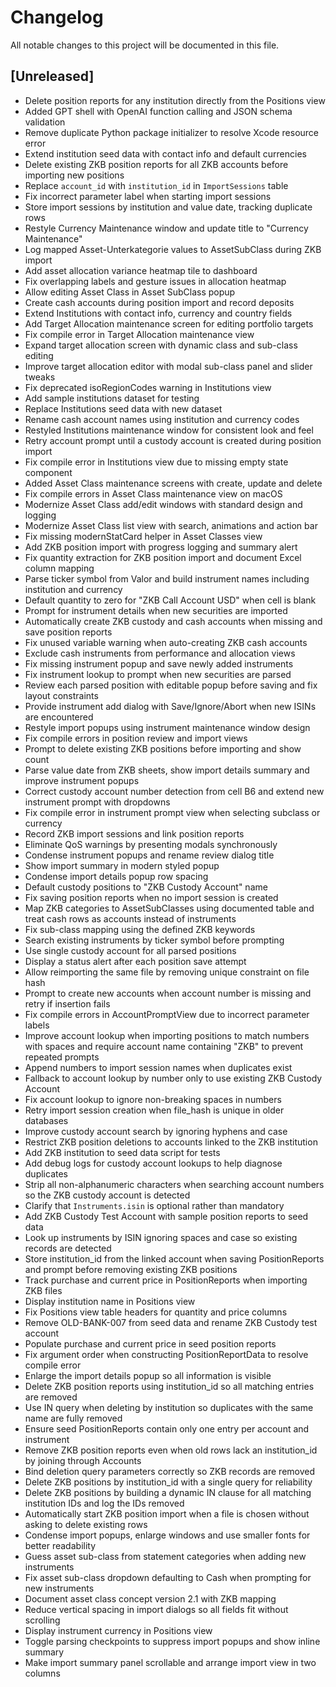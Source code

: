 # Changelog

All notable changes to this project will be documented in this file.

## [Unreleased]
- Delete position reports for any institution directly from the Positions view
- Added GPT shell with OpenAI function calling and JSON schema validation
- Remove duplicate Python package initializer to resolve Xcode resource error
- Extend institution seed data with contact info and default currencies
- Delete existing ZKB position reports for all ZKB accounts before importing new positions
- Replace `account_id` with `institution_id` in `ImportSessions` table
- Fix incorrect parameter label when starting import sessions
- Store import sessions by institution and value date, tracking duplicate rows
- Restyle Currency Maintenance window and update title to "Currency Maintenance"
- Log mapped Asset-Unterkategorie values to AssetSubClass during ZKB import
- Add asset allocation variance heatmap tile to dashboard
- Fix overlapping labels and gesture issues in allocation heatmap
- Allow editing Asset Class in Asset SubClass popup
- Create cash accounts during position import and record deposits
- Extend Institutions with contact info, currency and country fields
- Add Target Allocation maintenance screen for editing portfolio targets
- Fix compile error in Target Allocation maintenance view
- Expand target allocation screen with dynamic class and sub-class editing
- Improve target allocation editor with modal sub-class panel and slider tweaks
- Fix deprecated isoRegionCodes warning in Institutions view
- Add sample institutions dataset for testing
- Replace Institutions seed data with new dataset
- Rename cash account names using institution and currency codes
- Restyled Institutions maintenance window for consistent look and feel
- Retry account prompt until a custody account is created during position import
- Fix compile error in Institutions view due to missing empty state component
- Added Asset Class maintenance screens with create, update and delete
- Fix compile errors in Asset Class maintenance view on macOS
- Modernize Asset Class add/edit windows with standard design and logging
- Modernize Asset Class list view with search, animations and action bar
- Fix missing modernStatCard helper in Asset Classes view
- Add ZKB position import with progress logging and summary alert
- Fix quantity extraction for ZKB position import and document Excel column mapping
- Parse ticker symbol from Valor and build instrument names including institution and currency
- Default quantity to zero for "ZKB Call Account USD" when cell is blank
- Prompt for instrument details when new securities are imported
- Automatically create ZKB custody and cash accounts when missing and save position reports
- Fix unused variable warning when auto-creating ZKB cash accounts
- Exclude cash instruments from performance and allocation views
- Fix missing instrument popup and save newly added instruments
- Fix instrument lookup to prompt when new securities are parsed
- Review each parsed position with editable popup before saving and fix layout constraints
- Provide instrument add dialog with Save/Ignore/Abort when new ISINs are encountered
- Restyle import popups using instrument maintenance window design
- Fix compile errors in position review and import views
- Prompt to delete existing ZKB positions before importing and show count
- Parse value date from ZKB sheets, show import details summary and improve instrument popups
- Correct custody account number detection from cell B6 and extend new instrument prompt with dropdowns
- Fix compile error in instrument prompt view when selecting subclass or currency
- Record ZKB import sessions and link position reports
- Eliminate QoS warnings by presenting modals synchronously
- Condense instrument popups and rename review dialog title
- Show import summary in modern styled popup
- Condense import details popup row spacing
- Default custody positions to "ZKB Custody Account" name
- Fix saving position reports when no import session is created
- Map ZKB categories to AssetSubClasses using documented table and treat cash
  rows as accounts instead of instruments
- Fix sub-class mapping using the defined ZKB keywords
- Search existing instruments by ticker symbol before prompting
- Use single custody account for all parsed positions
- Display a status alert after each position save attempt
- Allow reimporting the same file by removing unique constraint on file hash
- Prompt to create new accounts when account number is missing and retry if insertion fails
- Fix compile errors in AccountPromptView due to incorrect parameter labels
- Improve account lookup when importing positions to match numbers with spaces
  and require account name containing "ZKB" to prevent repeated prompts
- Append numbers to import session names when duplicates exist
- Fallback to account lookup by number only to use existing ZKB Custody Account
- Fix account lookup to ignore non-breaking spaces in numbers
- Retry import session creation when file_hash is unique in older databases
- Improve custody account search by ignoring hyphens and case
- Restrict ZKB position deletions to accounts linked to the ZKB institution
- Add ZKB institution to seed data script for tests
- Add debug logs for custody account lookups to help diagnose duplicates
- Strip all non-alphanumeric characters when searching account numbers so the ZKB custody account is detected
- Clarify that `Instruments.isin` is optional rather than mandatory
- Add ZKB Custody Test Account with sample position reports to seed data
- Look up instruments by ISIN ignoring spaces and case so existing records are detected
- Store institution_id from the linked account when saving PositionReports and prompt before removing existing ZKB positions
- Track purchase and current price in PositionReports when importing ZKB files
- Display institution name in Positions view
- Fix Positions view table headers for quantity and price columns
- Remove OLD-BANK-007 from seed data and rename ZKB Custody test account
- Populate purchase and current price in seed position reports
- Fix argument order when constructing PositionReportData to resolve compile error
- Enlarge the import details popup so all information is visible
- Delete ZKB position reports using institution_id so all matching entries are removed
- Use IN query when deleting by institution so duplicates with the same name are fully removed
- Ensure seed PositionReports contain only one entry per account and instrument
- Remove ZKB position reports even when old rows lack an institution_id by joining through Accounts
- Bind deletion query parameters correctly so ZKB records are removed
- Delete ZKB positions by institution_id with a single query for reliability
- Delete ZKB positions by building a dynamic IN clause for all matching institution IDs and log the IDs removed
- Automatically start ZKB position import when a file is chosen without asking to delete existing rows
- Condense import popups, enlarge windows and use smaller fonts for better readability
- Guess asset sub-class from statement categories when adding new instruments
- Fix asset sub-class dropdown defaulting to Cash when prompting for new instruments
- Document asset class concept version 2.1 with ZKB mapping
- Reduce vertical spacing in import dialogs so all fields fit without scrolling
- Display instrument currency in Positions view
- Toggle parsing checkpoints to suppress import popups and show inline summary
- Make import summary panel scrollable and arrange import view in two columns
